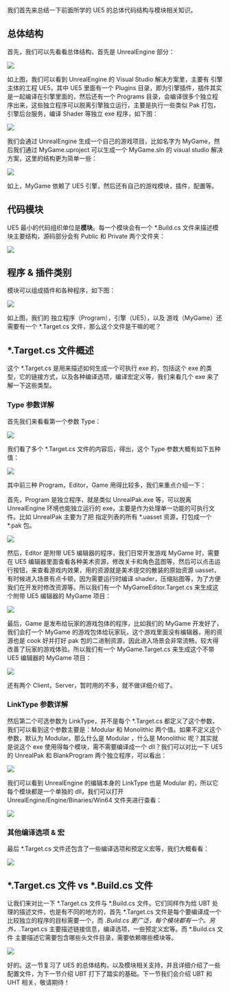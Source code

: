 我们首先来总结一下前面所学的 UE5 的总体代码结构与模块相关知识。

## 总体结构

首先，我们可以先看看总体结构，首先是 UnrealEngine 部分：

![](https://pic3.zhimg.com/v2-1754cca923d73cdb9555e68936792d3e_r.jpg)

如上图，我们可以看到 UnrealEngine 的 Visual Studio 解决方案里，主要有 引擎主体的工程 UE5，其中 UE5 里面有一个 Plugins 目录，即为引擎插件，插件其实是一起编译在引擎里面的，然后还有一个 Programs 目录，会编译很多个独立程序出来，这些独立程序可以脱离引擎独立运行，主要是执行一些类似 Pak 打包，引擎后台服务，编译 Shader 等独立 exe 程序，如下图：

![](https://pic3.zhimg.com/v2-034e9314392be58f69a4c8ec3e6fcfde_r.jpg)

我们会通过 UnrealEngine 生成一个自己的游戏项目，比如名字为 MyGame，然后我们通过 MyGame.uproject 可以生成一个 MyGame.sln 的 visual studio 解决方案，这里的结构更为简单一些：

![](https://pic1.zhimg.com/v2-b82a60e062f23c6e3a23558232af2d1c_r.jpg)

如上，MyGame 依赖了 UE5 引擎，然后还有自己的游戏模块，插件，配置等。

## 代码模块

UE5 最小的代码组织单位是**模块**。每一个模块会有一个 *.Build.cs 文件来描述模块主要结构，源码部分会有 Public 和 Private 两个文件夹：

![](https://pic4.zhimg.com/v2-52eb074551a5f8673ef4b299679d1573_r.jpg)

## 程序 & 插件类别

模块可以组成插件和各种程序，如下图：

![](https://pic1.zhimg.com/v2-ebddce85a33da6ac6264def794eb7e18_r.jpg)

如上图，我们的 独立程序（Program），引擎（UE5），以及 游戏（MyGame）还需要有一个 *.Target.cs 文件，那么这个文件是干嘛的呢？

## *.Target.cs 文件概述

这个 *.Target.cs 是用来描述如何生成一个可执行 exe 的，包括这个 exe 的类型，它的链接方式，以及各种编译选项，编译宏定义等，我们来看几个 exe 来了解一下这些类型。

### **Type 参数详解**

首先我们来看看第一个参数 Type：

![](https://pic2.zhimg.com/v2-f114fdec2c02e5421eb52b81d4e292a5_r.jpg)

我们看了多个 *.Target.cs 文件的内容后，得出，这个 Type 参数大概有如下五种值：

![](https://pic2.zhimg.com/v2-a61a29f62e3d51dee5f878fb404db6a9_r.jpg)

其中前三种 Program，Editor，Game 用得比较多，我们来重点介绍一下：

首先，Program 是独立程序，就是类似 UnrealPak.exe 等，可以脱离 UnrealEngine 环境也能独立运行的 exe，主要是作为处理单一功能的可执行文件。比如 UnrealPak 主要为了把 指定列表的所有 *.uasset 资源，打包成一个 *.pak 包。

![](https://pic2.zhimg.com/v2-49bbfbc167606e636584468660d143cd_r.jpg)

然后，Editor 是附带 UE5 编辑器的程序，我们日常开发游戏 MyGame 时，需要在 UE5 编辑器里面查看各种美术资源，修改关卡和角色蓝图等，然后可以点击运行按钮，来查看游戏内效果，用的资源就是美术提交的散装的原始资源 uasset，有时候进入场景有点卡顿，因为需要运行时编译 shader，压缩贴图等，为了方便我们在开发时修改资源等。所以我们有一个 MyGameEditor.Target.cs 来生成这个附带 UE5 编辑器的 MyGame 项目：

![](https://pic1.zhimg.com/v2-f4e83ee966fe1ebf1dba829df5da350c_r.jpg)

最后，Game 是发布给玩家的游戏包体的程序，比如我们的 MyGame 开发好了，我们会打一个 MyGame 的游戏包体给玩家玩，这个游戏里面没有编辑器，用的资源也是 cook 好并打好 pak 包的二进制资源，因此进入场景会非常流畅，较大得改善了玩家的游戏体验。所以我们有一个 MyGame.Target.cs 来生成这个不带 UE5 编辑器的 MyGame 项目：

![](https://pic3.zhimg.com/v2-89eca2bc7b857fced23193bd300548fa_r.jpg)

还有两个 Client，Server，暂时用的不多，就不做详细介绍了。

### LinkType 参数详解

然后第二个可选参数为 LinkType，并不是每个 *.Target.cs 都定义了这个参数，我们可以看到这个参数主要是：Modular 和 Monolithic 两个值。如果不定义这个参数，默认为 Modular。那么什么是 Modular ，什么是 Monolithic 呢？其实就是说这个 exe 使用得每个模块，需不需要编译成一个 dll？我们可以对比一下 UE5 的 UnrealPak 和 BlankProgram 两个独立程序，可以看出：

![](https://pic3.zhimg.com/v2-f4f3f442cbae13ce3d67b0ac88fc3f4e_r.jpg)

我们可以看到 UnrealEngine 的编辑本身的 LinkType 也是 Modular 的，所以它每个模块都是一个单独的 dll，我们可以打开 UnrealEngine/Engine/Binaries/Win64 文件夹进行查看：

![](https://pic4.zhimg.com/v2-8e5fb654496066b9af1dcabe66197dc7_r.jpg)

### 其他编译选项 & 宏

最后 *.Target.cs 文件还包含了一些编译选项和预定义宏等，我们大概看看：

![](https://pic4.zhimg.com/v2-1824e7e2ddea75ac5b2d2540e7455c33_r.jpg)

## *.Target.cs 文件 vs *.Build.cs 文件

让我们来对比一下 *.Target.cs 文件与 *.Build.cs 文件。它们同样作为给 UBT 处理的描述文件，也是有不同的地方的，首先 *.Target.cs 文件是每个要编译成一个比较独立的程序的目标需要一个，而 *.Build.cs 更广泛，每个模块都有一个。另外，*.Target.cs 主要描述链接信息，编译选项，一些预定义宏等。而 *.Build.cs 文件 主要描述它需要包含哪些头文件目录，需要依赖哪些模块等。

![](https://pic1.zhimg.com/v2-873c68540dd7f133177966e7c550a648_r.jpg)

好的。这一节复习了 UE5 的总体结构，以及模块相关支持，并且详细介绍了一些配置文件，为下一节介绍 UBT 打下了踏实的基础。下一节我们会介绍 UBT 和 UHT 相关，敬请期待！